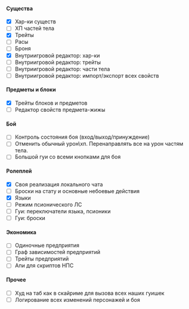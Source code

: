 #### Существа
* [x] Хар-ки существ
* [ ] ХП частей тела
* [x] Трейты
* [ ] Расы
* [ ] Броня
* [x] Внутриигровой редактор: хар-ки
* [ ] Внутриигровой редактор: трейты
* [ ] Внутриигровой редактор: части тела
* [ ] Внутриигровой редактор: импорт/экспорт всех свойств

#### Предметы и блоки
* [x] Трейты блоков и предметов
* [ ] Редактор свойств предмета-жижы

#### Бой
* [ ] Контроль состояния боя (вход/выход/принуждение)
* [ ] Отменить обычный урон\хп. Перенаправлять все на урон частям тела.
* [ ] Большой гуи со всеми кнопками для боя

#### Ролеплей
* [x] Своя реализация локального чата
* [ ] Броски на стату и основные небоевые действия
* [x] Языки
* [ ] Режим псионического ЛС
* [ ] Гуи: переключатели языка, псионики
* [ ] Гуи: броски

#### Экономика
* [ ] Одиночные предприятия
* [ ] Граф зависимостей предприятий
* [ ] Трейты предприятий
* [ ] Апи для скриптов НПС

#### Прочее
* [ ] Худ на таб как в скайриме для вызова всех наших гуишек
* [ ] Логирование всех изменений персонажей и боя
